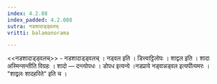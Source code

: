 ```yaml
---
index: 4.2.88
index_padded: 4.2.088
sutra: नडशादाड्ड्वलच्
vritti: balamanorama

---
```

<<नडशादाड्ड्वलच्>> - नडशादाड्ड्वलच् । नड्वल इति । डित्त्वाट्टिलोपः । शाद्वल इति । शादा अस्मिन्सन्तीति विग्रहः । शादो — दन्त्योपधः । डोपध इत्यन्ये ।नडप्राये नड्वान्नड्वल इत्यपी॑त्यमरः । "शाद्वलः शादहरिते" इति च ।